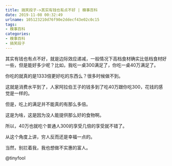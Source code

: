 ```yaml
---
title: 搞笑段子->其实有钱也有点不好 | 糗事百科
date: 2019-11-08 00:32:49
urlname: 105123210d76f90e2ddecf43e02c0c15
tags: 
- 糗事百科
categories:
- 糗事百科
- 搞笑段子
---
```

其实有钱也有点不好，就是边际效应递减，一般情况下高档食材确实比低档食材好一些，但是能好多少呢？比如，我吃一桌300满足了，你吃一桌40万满足了。

你吃的就真的是1333倍更好吃的东西么？很多时候做不到。

这就是消费水平到了，人家阿拉伯王子的钱多到了吃40万跟你吃300，花钱的感觉是一样的。

但是，吃上的满足并不能真的有那么多倍。

这是为啥，这是因为没人能提供那么好的食物啊。

所以，40万也就吃个普通人300的享受几倍的享受就不错了。

从这个角度上讲，穷人反而还是幸福一点的。

当然，别拦着我，我也想做不实惠的富人。

@tinyfool


